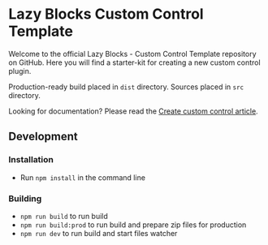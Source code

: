 # Lazy Blocks Custom Control Template

Welcome to the official Lazy Blocks - Custom Control Template repository on GitHub. Here you will find a starter-kit for creating a new custom control plugin.

Production-ready build placed in `dist` directory. Sources placed in `src` directory.

Looking for documentation? Please read the [Create custom control article](https://www.lazyblocks.com/docs/examples/create-custom-control/).

## Development

### Installation

- Run `npm install` in the command line

### Building

- `npm run build` to run build
- `npm run build:prod` to run build and prepare zip files for production
- `npm run dev` to run build and start files watcher
